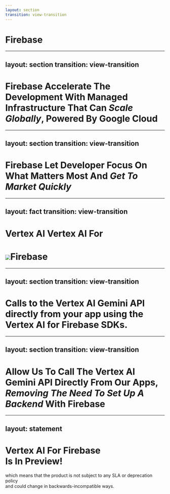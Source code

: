 ```yaml
---
layout: section
transition: view-transition
---
```


<style>
  .title {
    view-transition-name: title;
  }
  .image {
    view-transition-name: image;
  }
</style>

<h1 class="flex flex-items-center gap-6">
  <v-switch>
    <template #0-1>
      <img src="/firebase-old.svg" class="size-24"/>
    </template>
    <template #1>
      <img src="/firebase.svg" class="image size-24"
        v-motion
        :duration="1000"
        :initial="{ scale: 0 }"
        :click-1="{ scale: 1 }"/>
    </template>
  </v-switch>
  <span class="title">Firebase</span>
</h1>

---
layout: section
transition: view-transition
---

# <span class="title firebase-text">Firebase</span> Accelerate The Development With Managed Infrastructure That Can _Scale Globally_, Powered By <span class="vertex-ai-text">Google Cloud</span>

---
layout: section
transition: view-transition
---

# <span class="title firebase-text">Firebase</span> Let Developer Focus On What Matters Most And _Get To Market Quickly_

---
layout: fact
transition: view-transition
---

<style>
  .title {
    view-transition-name: title;
  }
  .title-vertex-ai-1 {
    view-transition-name: title-vertex-ai-1;
  }
  .title-vertex-ai-2 {
    view-transition-name: title-vertex-ai-2;
  }
</style>

<h1>
  <span class="relative"><span class="title-vertex-ai-1 vertex-ai-text">Vertex AI</span> <span class="title-vertex-ai-2 vertex-ai-text absolute left-0">Vertex AI</span></span> For 
</h1>
<h1 class="flex items-center justify-center gap-2">
  <img src="/firebase.svg" class="image size-24"/><span class="title title-firebase firebase-text">Firebase</span>
</h1>

---
layout: section
transition: view-transition
---

# Calls to the <span class="title-vertex-ai-1 vertex-ai-text">Vertex AI</span> Gemini API directly from your app using the <span class="title-vertex-ai-2 vertex-ai-text">Vertex AI</span> for <span class="title firebase-text">Firebase</span> SDKs.

---
layout: section
transition: view-transition
---

# Allow Us To Call The <span class="title-vertex-ai-1 vertex-ai-text">Vertex AI</span> <span class="gemini-text">Gemini API</span> Directly From Our Apps, _Removing The Need To Set Up A Backend_ With <span class="title title-firebase firebase-text">Firebase</span>

---
layout: statement
---

# <span class="title-vertex-ai-1 gemini-text">Vertex AI</span> For <span class="title firebase-text">Firebase</span><br/> Is In Preview!

<p class="text-slate">which means that the product is not subject to any SLA or deprecation policy<br/>and could change in backwards-incompatible ways.</p>
